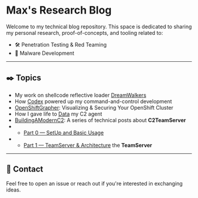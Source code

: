 # Max's Research Blog

Welcome to my technical blog repository. This space is dedicated to sharing my personal research, proof-of-concepts, and tooling related to:

- 🛠️ Penetration Testing & Red Teaming
- 🧬 Malware Development

---

## ✒️ Topics

- My work on shellcode reflective loader [DreamWalkers](./DreamWalkers/)
- How [Codex](./Codex/) powered up my command-and-control development
- [OpenShiftGrapher](./OpenShiftGrapher/): Visualizing & Securing Your OpenShift Cluster
- How I gave life to [Data](./DataAgent/) my C2 agent
- [BuildingAModernC2](./BuildingAModernC2/): A series of technical posts about **C2TeamServer**
- - [Part 0 — SetUp and Basic Usage](./BuildingAModernC2/Part0SetUpAndBasicUsage.md)  
- - [Part 1 — TeamServer & Architecture](./BuildingAModernC2/Part1TeamServerAndArchitecture.md) the **TeamServer**


---

## 🔗 Contact

Feel free to open an issue or reach out if you're interested in exchanging ideas.

